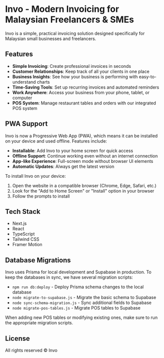 # Invo - Modern Invoicing for Malaysian Freelancers & SMEs

Invo is a simple, practical invoicing solution designed specifically for Malaysian small businesses and freelancers.

## Features

- **Simple Invoicing**: Create professional invoices in seconds
- **Customer Relationships**: Keep track of all your clients in one place
- **Business Insights**: See how your business is performing with easy-to-understand charts
- **Time-Saving Tools**: Set up recurring invoices and automated reminders
- **Work Anywhere**: Access your business from your phone, tablet, or computer
- **POS System**: Manage restaurant tables and orders with our integrated POS system

## PWA Support

Invo is now a Progressive Web App (PWA), which means it can be installed on your device and used offline. Features include:

- **Installable**: Add Invo to your home screen for quick access
- **Offline Support**: Continue working even without an internet connection
- **App-like Experience**: Full-screen mode without browser UI elements
- **Automatic Updates**: Always get the latest version

To install Invo on your device:
1. Open the website in a compatible browser (Chrome, Edge, Safari, etc.)
2. Look for the "Add to Home Screen" or "Install" option in your browser
3. Follow the prompts to install

## Tech Stack

- Next.js
- React
- TypeScript
- Tailwind CSS
- Framer Motion

## Database Migrations

Invo uses Prisma for local development and Supabase in production. To keep the databases in sync, we have several migration scripts:

- `npm run db:deploy` - Deploy Prisma schema changes to the local database
- `node migrate-to-supabase.js` - Migrate the basic schema to Supabase
- `node sync-schema-migration.js` - Sync additional fields to Supabase
- `node migrate-pos-tables.js` - Migrate POS tables to Supabase

When adding new POS tables or modifying existing ones, make sure to run the appropriate migration scripts.

## License

All rights reserved © Invo
